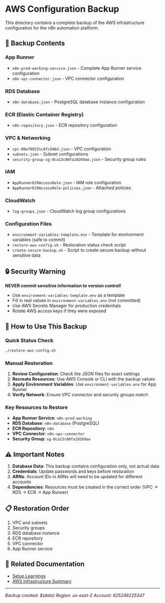 # AWS Configuration Backup

This directory contains a complete backup of the AWS infrastructure configuration for the n8n automation platform.

## 📁 Backup Contents

### App Runner
- `n8n-prod-working-service.json` - Complete App Runner service configuration
- `n8n-vpc-connector.json` - VPC connector configuration

### RDS Database
- `n8n-database.json` - PostgreSQL database instance configuration

### ECR (Elastic Container Registry)
- `n8n-repository.json` - ECR repository configuration

### VPC & Networking
- `vpc-09e709231c8fc946d.json` - VPC configuration
- `subnets.json` - Subnet configurations
- `security-group-sg-0ca13c80fa10269ae.json` - Security group rules

### IAM
- `AppRunnerECRAccessRole.json` - IAM role configuration
- `AppRunnerECRAccessRole-policies.json` - Attached policies

### CloudWatch
- `log-groups.json` - CloudWatch log group configurations

### Configuration Files
- `environment-variables-template.env` - Template for environment variables (safe to commit)
- `restore-aws-config.sh` - Restoration status check script
- `create-secure-backup.sh` - Script to create secure backup without sensitive data

## 🔒 Security Warning

**NEVER commit sensitive information to version control!**

- Use `environment-variables-template.env` as a template
- Fill in real values in `environment-variables.env` (not committed)
- Use AWS Secrets Manager for production credentials
- Rotate AWS access keys if they were exposed

## 🔄 How to Use This Backup

### Quick Status Check
```bash
./restore-aws-config.sh
```

### Manual Restoration
1. **Review Configuration**: Check the JSON files for exact settings
2. **Recreate Resources**: Use AWS Console or CLI with the backup values
3. **Apply Environment Variables**: Use `environment-variables.env` for App Runner
4. **Verify Network**: Ensure VPC connector and security groups match

### Key Resources to Restore
- **App Runner Service**: `n8n-prod-working`
- **RDS Database**: `n8n-database` (PostgreSQL)
- **ECR Repository**: `n8n`
- **VPC Connector**: `n8n-vpc-connector`
- **Security Group**: `sg-0ca13c80fa10269ae`

## ⚠️ Important Notes

1. **Database Data**: This backup contains configuration only, not actual data
2. **Credentials**: Update passwords and keys before restoration
3. **ARNs**: Account IDs in ARNs will need to be updated for different accounts
4. **Dependencies**: Resources must be created in the correct order (VPC → RDS → ECR → App Runner)

## 📋 Restoration Order

1. VPC and subnets
2. Security groups
3. RDS database instance
4. ECR repository
5. VPC connector
6. App Runner service

## 🔗 Related Documentation

- [Setup Learnings](../learnings/aws-app-runner-n8n-setup.md)
- [AWS Infrastructure Summary](../../README.md#aws-infrastructure)

---
*Backup created: $(date)*
*Region: us-east-2*
*Account: 625246225347*
